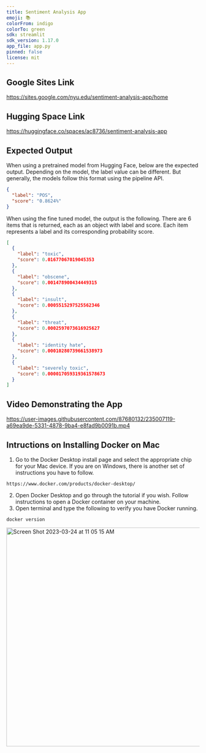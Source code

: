 ```yaml
---
title: Sentiment Analysis App
emoji: 📚
colorFrom: indigo
colorTo: green
sdk: streamlit
sdk_version: 1.17.0
app_file: app.py
pinned: false
license: mit
---
```


## Google Sites Link

https://sites.google.com/nyu.edu/sentiment-analysis-app/home

## Hugging Space Link

https://huggingface.co/spaces/ac8736/sentiment-analysis-app

## Expected Output

When using a pretrained model from Hugging Face, below are the expected output. Depending on the model, the label value can be different. But generally, the models follow this format using the pipeline API.

```json
{
  "label": "POS",
  "score": "0.8624%"
}
```

When using the fine tuned model, the output is the following. There are 6 items that is returned, each as an object with label and score. Each item represents a label and its corresponding probability score.

```json
[
  {
    "label": "toxic",
    "score": 0.01677067019045353
  },
  {
    "label": "obscene",
    "score": 0.001478900434449315
  },
  {
    "label": "insult",
    "score": 0.0005515297525562346
  },
  {
    "label": "threat",
    "score": 0.0002597073616925627
  },
  {
    "label": "identity hate",
    "score": 0.00010280739661538973
  },
  {
    "label": "severely toxic",
    "score": 0.000017059319361578673
  }
]
```

## Video Demonstrating the App

https://user-images.githubusercontent.com/87680132/235007119-a69ea9de-5331-4878-9ba4-e8fad9b0091b.mp4

## Intructions on Installing Docker on Mac

1. Go to the Docker Desktop install page and select the appropriate chip for your Mac device. If you are on Windows, there is another set of instructions you have to follow.

```
https://www.docker.com/products/docker-desktop/
```

2. Open Docker Desktop and go through the tutorial if you wish. Follow instructions to open a Docker container on your machine.
3. Open terminal and type the following to verify you have Docker running.

```
docker version
```

<img width="571" alt="Screen Shot 2023-03-24 at 11 05 15 AM" src="https://user-images.githubusercontent.com/87680132/227563197-b3c0cc7b-8b4f-4ba0-986e-bb5d13ec3c1f.png">
